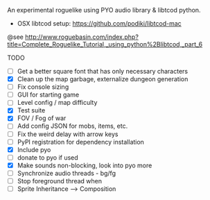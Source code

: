 An experimental roguelike using PYO audio library & libtcod python. 

- OSX libtcod setup: https://github.com/podiki/libtcod-mac

@see http://www.roguebasin.com/index.php?title=Complete_Roguelike_Tutorial,_using_python%2Blibtcod,_part_6

TODO
- [ ] Get a better square font that has only necessary characters
- [X] Clean up the map garbage, externalize dungeon generation
- [ ] Fix console sizing
- [ ] GUI for starting game
- [ ] Level config / map difficulty
- [X] Test suite
- [X] FOV / Fog of war
- [ ] Add config JSON for mobs, items, etc.
- [ ] Fix the weird delay with arrow keys
- [ ] PyPI registration for dependency installation
- [X] Include pyo
- [ ] donate to pyo if used
- [X] Make sounds non-blocking, look into pyo more
- [ ] Synchronize audio threads - bg/fg
- [ ] Stop foreground thread when 
- [ ] Sprite Inheritance --> Composition
